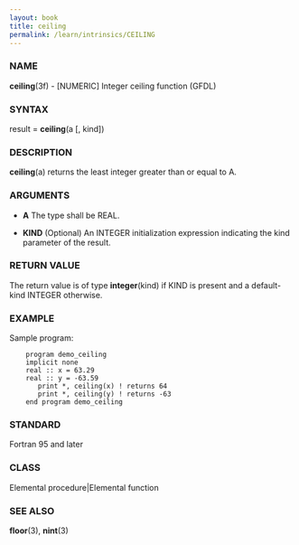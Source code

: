 ```yaml
---
layout: book
title: ceiling
permalink: /learn/intrinsics/CEILING
---
```

### NAME

**ceiling**(3f) - \[NUMERIC\] Integer ceiling function
(GFDL)

### SYNTAX

result = **ceiling**(a \[, kind\])

### DESCRIPTION

**ceiling**(a) returns the least integer greater than or equal to A.

### ARGUMENTS

  - **A**
    The type shall be REAL.

  - **KIND**
    (Optional) An INTEGER initialization expression indicating the kind
    parameter of the result.

### RETURN VALUE

The return value is of type **integer**(kind) if KIND is present and a
default-kind INTEGER otherwise.

### EXAMPLE

Sample program:

```
    program demo_ceiling
    implicit none
    real :: x = 63.29
    real :: y = -63.59
       print *, ceiling(x) ! returns 64
       print *, ceiling(y) ! returns -63
    end program demo_ceiling
```

### STANDARD

Fortran 95 and later

### CLASS

Elemental procedure\|Elemental function

### SEE ALSO

**floor**(3), **nint**(3)
